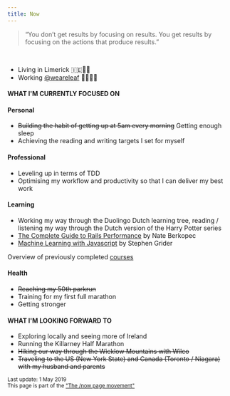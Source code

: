 ```yaml
---
title: Now
---
```


> “You don’t get results by focusing on results. You get results by focusing on the actions that produce results.”

<br/>

<ul class="disc">
  <li>Living in Limerick 🇮🇪🐑🍻</li>
  <li>Working <a href="http://weareleaf.com" target="_blank">@weareleaf</a> 👩🏼‍💻🌿</li>
</ul>

#### WHAT I'M CURRENTLY FOCUSED ON

#### Personal

<ul class="disc">
  <li><del>Building the habit of getting up at 5am every morning</del> Getting enough sleep</li>
  <li>Achieving the reading and writing targets I set for myself</li>
</ul>

#### Professional

<ul class="disc">
  <li>Leveling up in terms of TDD</li>
  <li>Optimising my workflow and productivity so that I can deliver my best work</li>
</ul>

#### Learning

<ul class="disc">
  <li>Working my way through the Duolingo Dutch learning tree, reading / listening my way through the Dutch version of the Harry Potter series</li>
  <li><a href="https://www.railsspeed.com/" target="_blank">The Complete Guide to Rails Performance</a> by Nate Berkopec</li>
  <li><a href="https://www.udemy.com/machine-learning-with-javascript/learn/v4/overview" target="_blank">Machine Learning with Javascript</a> by Stephen Grider</li>
</ul>

Overview of previously completed <a href="/courses">courses</a>

#### Health

<ul class="disc">
  <li><del>Reaching my 50th parkrun</del></li>
  <li>Training for my first full marathon</li>
  <li>Getting stronger</li>
</ul>

#### WHAT I'M LOOKING FORWARD TO

<ul class="disc">
  <li>Exploring locally and seeing more of Ireland</li>
  <li>Running the Killarney Half Marathon</li>
  <li><del>Hiking our way through the Wicklow Mountains with Wilco</del></li>
  <li><del>Traveling to the US (New York State) and Canada (Toronto / Niagara) with my husband and parents</del></li>
</ul>

<small>Last update: 1 May 2019<br/>
This page is part of the <a href="https://sivers.org/nowff">"The /now page movement"</a></small>
